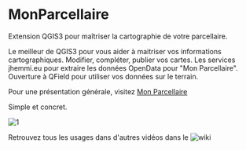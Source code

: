 # MonParcellaire
Extension QGIS3 pour maîtriser la cartographie de votre parcellaire.

Le meilleur de QGIS3 pour vous aider à maitriser vos informations cartographiques.
Modifier, compléter, publier vos cartes.
Les services jhemmi.eu pour extraire les données OpenData pour "Mon Parcellaire".
Ouverture à QField pour utiliser vos données sur le terrain.

Pour une présentation générale, visitez [Mon Parcellaire](https://www.ma-sentinelle.eu/Services/mon-parcellaire)

Simple et concret.

![1](https://github.com/jhemmi/MonParcellaire/blob/master/MonParcellaire.gif)

Retrouvez tous les usages dans d'autres vidéos dans le ![wiki](https://github.com/jhemmi/MonParcellaire/wiki)
